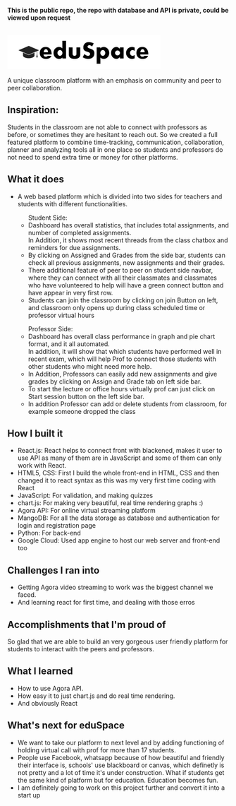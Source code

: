 **This is the public repo, the repo with database and API is private, could be viewed upon request**<br>

<br>![](images/logo.png)

A unique classroom platform with an emphasis on community and peer to peer collaboration.

## Inspiration: 
Students in the classroom are not able to connect with professors as before, or sometimes they are hesitant to reach out. So we created a full featured platform to combine time-tracking, communication, collaboration, planner and analyzing tools all in one place so students and professors do not need to spend extra time or money for other platforms.

## What it does
<ul>
<li>A web based platform which is divided into two sides for teachers and students with different functionalities.</li>
<ul>Student Side: 
<li>Dashboard has overall statistics, that includes total assignments, and number of completed assignments.<br>
In Addition, it shows most recent threads from the class chatbox and reminders for due assignments.</li>
<li>By clicking on Assigned and Grades from the side bar, students can check all previous assignments, new assignments and their grades.</li>
<li>There additional feature of peer to peer on student side navbar, where they can connect with all their classmates and classmates who have volunteered to help will have a green connect button and have appear in very first row.</li>
<li>Students can join the classroom by clicking on join Button on left, and classroom only opens up during class scheduled time or professor virtual hours</li>
</ul>
<ul>Professor Side: 
<li>Dashboard has overall class performance in graph and pie chart format, and it all automated. <br>
In addition, it will show that which students have performed well in recent exam, which will help Prof to connect those students with other students who might need more help.</li>
<li>In Addition, Professors can easily add new assignments and give grades by clicking on Assign and Grade tab on left side bar.</li>
<li>To start the lecture or office hours virtually prof can just click on Start session button on the left side bar.</li>
<li>In addition Professor can add or delete students from classroom, for example someone dropped the class</li></ul>
</ul>

## How I built it
<ul>
<li>React.js: React helps to connect front with blackened, makes it user to use API as many of them are in JavaScript and some of them can only work with React.</li>
<li>HTML5, CSS: First I build the whole front-end in HTML, CSS and then changed it to react syntax as this was my very first time coding with React</li>
<li>JavaScript: For validation, and making quizzes</li>
<li>chart.js: For making very beautiful, real time rendering graphs :)</li>
<li>Agora API: For online virtual streaming platform</li> 
<li>MangoDB: For all the data storage as database and authentication for login and registration page</li>
<li>Python: For back-end</li>
<li>Google Cloud: Used app engine to host our web server and front-end too</li>
</ul>

## Challenges I ran into
<ul>
<li>Getting Agora video streaming to work was the biggest channel we faced.</li>
<li>And learning react for first time, and dealing with those erros</li>
</ul>

## Accomplishments that I'm proud of
So glad that we are able to build an very gorgeous user friendly platform for students to interact with the peers and professors. 

## What I learned
<ul>
<li>How to use Agora API.</li>
<li>How easy it to just chart.js and do real time rendering.</li>
<li>And obviously React</li>
</ul>

## What's next for eduSpace
<ul>
<li>We want to take our platform to next level and by adding functioning of holding virtual call with prof for more than 17 students.</li>
<li>People use Facebook, whatsapp because of how beautiful and friendly their interface is, schools' use blackboard or canvas, which definetly is not pretty and a lot of time it's under construction. What if students get the same kind of platform but for education. Education becomes fun.</li>
<li>I am definitely going  to work on this project further and convert it into a start up</li>
</ul>
